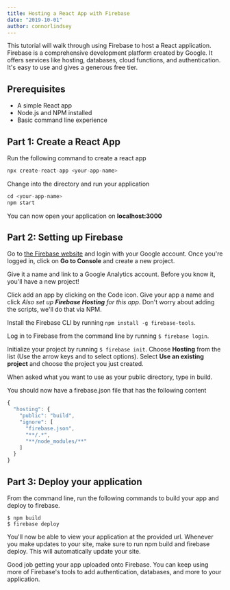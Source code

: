 ```yaml
---
title: Hosting a React App with Firebase
date: "2019-10-01"
author: connorlindsey
---
```


This tutorial will walk through using Firebase to host a React application. Firebase is a comprehensive development platform created by Google. It offers services like hosting, databases, cloud functions, and authentication. It's easy to use and gives a generous free tier. 

## Prerequisites
- A simple React app
- Node.js and NPM installed
- Basic command line experience

## Part 1: Create a React App
Run the following command to create a react app
```javascript
npx create-react-app <your-app-name>
```

Change into the directory and run your application
```javascript
cd <your-app-name>
npm start
```

You can now open your application on **localhost:3000**

## Part 2: Setting up Firebase
Go to [the Firebase website](https://firebase.google.com/) and login with your Google account. Once you're logged in, click on **Go to Console** and create a new project. 

Give it a name and link to a Google Analytics account. Before you know it, you'll have a new project!



Click add an app by clicking on the Code icon. Give your app a name and click _Also set up **Firebase Hosting** for this app_. Don't worry about adding the scripts, we'll do that via NPM. 

Install the Firebase CLI by running `npm install -g firebase-tools`. 

Log in to Firebase from the command line by running `$ firebase login`. 

Initialize your project by running `$ firebase init`. Choose **Hosting** from the list (Use the arrow keys and <space> to select options). Select **Use an existing project** and choose the project you just created. 

When asked what you want to use as your public directory, type in build.

You should now have a firebase.json file that has the following content
```javascript
{
  "hosting": {
    "public": "build",
    "ignore": [
      "firebase.json",
      "**/.*",
      "**/node_modules/**"
    ]
  }
}
```

## Part 3: Deploy your application
From the command line, run the following commands to build your app and deploy to firebase. 

```
$ npm build
$ firebase deploy
```

You'll now be able to view your application at the provided url. Whenever you make updates to your site, make sure to run npm build and firebase deploy. This will automatically update your site. 

Good job getting your app uploaded onto Firebase. You can keep using more of Firebase's tools to add authentication, databases, and more to your application. 